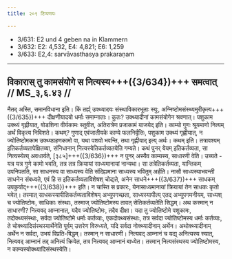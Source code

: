 ```yaml
---
title: २०९ टिप्पणयः

---
```

- 3/631: E2 und 4 geben na in Klammern
- 3/632: E2: 4,532, E4: 4,821; E6: 1,259
- 3/633: E2,4: sarvāvasthasya prakaraṇam

____________________________________________


## विकारास् तु कामसंयोगे स नित्यस्य+++({3/634})+++ समत्वात् // MS_३,६.४३ //

नैतद् अस्ति, समानविधाना इति। किं तर्ह्य् उक्थ्यादयः संस्थाविकारभूताः स्युः, अग्निष्टोमसंस्थ्यमुरीकृत्य+++({3/635})+++ दीक्षणीयादयो धर्माः समाम्नाताः। कुतः? उक्थ्यादीनां कामसंयोगेन श्रवणात्। पशुकाम उक्थ्यं गृह्णीयात्, षोडशिना वीर्यकामः स्तुवीत, अतिरात्रेण प्रजाकामं याजयेद् इति। काम्यो गुणः श्रूयमाणो नित्यम् अर्थं विकृत्य निविशते। कथम्? गुणाद् एवंजातीयके काम्ये फलनिर्वृत्तिः, पशुकाम उक्थ्यं गृह्णीयात्, न ज्योतिष्टोमकाम उक्थ्यग्रहणकामो वा, यथा पशवो भवन्ति, तथा गृह्णीयाद् इत्य् अर्थः। कथम् इति। तत्रावश्यम् इतिकर्तव्यतापेक्षितव्या, संनिधानान् नित्यस्येतिकर्तव्यतयेति गम्यते।
कथं पुनर् येयम् इतिकर्तव्यता, सा नित्यस्येत्य् अवधार्यते, [३८५]+++({3/636})+++ न पुनर् अस्यैव काम्यस्य, साधारणी वेति। उच्यते - यत्र यत्र गुणे कामो भवति, तत्र तत्र क्रियायां साध्यमानायां नान्यथा। सा तत्रेतिकर्तव्यता, यान्तिकम् उपनिपतति, सा साधनस्य वा साध्यस्य वेति संदिह्यमाना साध्यस्य भवितुम् अर्हति। नासौ साध्यस्याभवन्ती साधनेन संबध्यते, एवं हि स इतिकर्तव्यताविशेषश् चोद्यते, अनेन साधने+++({3/637})+++ साधकम् उपकुर्याद्+++({3/638})+++ इति। न चास्ति स प्रकारः, येनासाध्यमानायां क्रियायां तेन साधकः कृतो भवेत्। तस्मात् साधकस्यापीतिकर्तव्यताविशेषम् अभ्युपगच्छता, साध्यस्यापीत्य् एतद् अभ्युपगमनीयम्, साध्यश् च ज्योतिष्टोमः, साधिकाः संस्थाः, तस्माज् ज्योतिष्टोमस्य तावत् सेतिकर्तव्यतेति सिद्धम्।
अथ कस्मान् न साधारणी? नित्यवद् आम्नानात्, यदैव ज्योतिष्टोमः, तदैव दीक्षा। यदा तु ज्योतिष्टोमे पशुकामः, तदोक्थ्यसंस्थाः, सर्वदा ज्योतिष्टोमे धर्माः कर्तव्याः, एकदोक्थ्यसंस्थाः, तत्र सर्वदा ज्योतिष्टोमस्य धर्माः कर्तव्याः, ते चोक्थ्यादिसंस्थस्यार्थेनेति पूर्वम् उत्तरेण विरुध्यते, यदि सर्वदा नोक्थ्यादीनाम् अर्थेन। अथोक्थ्यादीनाम् अर्थेन न सर्वदा, उभयं विप्रति-षिद्धम्। तस्मान् न साधारणी। नित्यवद् आम्नानं च यद्य् अनित्यस्य स्यात्, नित्यवद् आम्नानं तद् अनित्यं क्रियेत, तत्र नित्यवद् आम्नानं बाध्येत। तस्मान् नित्यसंस्थस्य ज्योतिष्टोमस्य, न काम्यस्योक्थ्यादिसंस्थस्येति।
